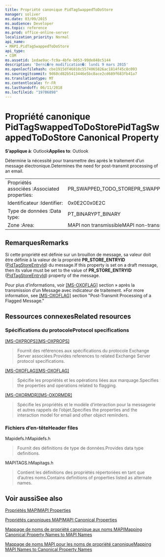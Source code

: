 ```yaml
---
title: Propriété canonique PidTagSwappedToDoStore
manager: soliver
ms.date: 03/09/2015
ms.audience: Developer
ms.topic: reference
ms.prod: office-online-server
localization_priority: Normal
api_name:
- MAPI.PidTagSwappedToDoStore
api_type:
- COM
ms.assetid: 1edae9ac-fc9a-4bfe-b053-99de848c5144
description: 'Derni�re modification�: lundi 9 mars 2015'
ms.openlocfilehash: cbe1915df46010c5574065826ac1814f45c8c093
ms.sourcegitcommit: 9d60cd82b5413446e5bc8ace2cd689f683fb41a7
ms.translationtype: MT
ms.contentlocale: fr-FR
ms.lasthandoff: 06/11/2018
ms.locfileid: "19786898"
---
```

# <a name="pidtagswappedtodostore-canonical-property"></a><span data-ttu-id="266c1-103">Propriété canonique PidTagSwappedToDoStore</span><span class="sxs-lookup"><span data-stu-id="266c1-103">PidTagSwappedToDoStore Canonical Property</span></span>

  
  
<span data-ttu-id="266c1-104">**S’applique à**: Outlook</span><span class="sxs-lookup"><span data-stu-id="266c1-104">**Applies to**: Outlook</span></span> 
  
<span data-ttu-id="266c1-105">Détermine la nécessité pour transmettre des après le traitement d’un message électronique.</span><span class="sxs-lookup"><span data-stu-id="266c1-105">Determines the need for post-transmit processing of an email.</span></span>
  
|||
|:-----|:-----|
|<span data-ttu-id="266c1-106">Propriétés associées :</span><span class="sxs-lookup"><span data-stu-id="266c1-106">Associated properties:</span></span>  <br/> |<span data-ttu-id="266c1-107">PR_SWAPPED_TODO_STORE</span><span class="sxs-lookup"><span data-stu-id="266c1-107">PR_SWAPPED_TODO_STORE</span></span>  <br/> |
|<span data-ttu-id="266c1-108">Identificateur :</span><span class="sxs-lookup"><span data-stu-id="266c1-108">Identifier:</span></span>  <br/> |<span data-ttu-id="266c1-109">0x0E2C</span><span class="sxs-lookup"><span data-stu-id="266c1-109">0x0E2C</span></span>  <br/> |
|<span data-ttu-id="266c1-110">Type de données :</span><span class="sxs-lookup"><span data-stu-id="266c1-110">Data type:</span></span>  <br/> |<span data-ttu-id="266c1-111">PT_BINARY</span><span class="sxs-lookup"><span data-stu-id="266c1-111">PT_BINARY</span></span>  <br/> |
|<span data-ttu-id="266c1-112">Zone :</span><span class="sxs-lookup"><span data-stu-id="266c1-112">Area:</span></span>  <br/> |<span data-ttu-id="266c1-113">MAPI non transmissible</span><span class="sxs-lookup"><span data-stu-id="266c1-113">MAPI non-transmittable</span></span>  <br/> |
   
## <a name="remarks"></a><span data-ttu-id="266c1-114">Remarques</span><span class="sxs-lookup"><span data-stu-id="266c1-114">Remarks</span></span>

<span data-ttu-id="266c1-115">Si cette propriété est définie sur un brouillon de message, sa valeur doit être définie à la valeur de la propriété **PR_STORE_ENTRYID** ([PidTagStoreEntryId](pidtagstoreentryid-canonical-property.md)) du message.</span><span class="sxs-lookup"><span data-stu-id="266c1-115">If this property is set on a draft message, then its value must be set to the value of **PR_STORE_ENTRYID** ([PidTagStoreEntryId](pidtagstoreentryid-canonical-property.md)) property of the message.</span></span>
  
<span data-ttu-id="266c1-116">Pour plus d’informations, voir [[MS-OXOFLAG]](http://msdn.microsoft.com/library/f1e50be4-ed30-4c2a-b5cb-8ff3aaaf9b91%28Office.15%29.aspx) section » après la transmission d’un Message avec indicateur de traitement. »</span><span class="sxs-lookup"><span data-stu-id="266c1-116">For more information, see [[MS-OXOFLAG]](http://msdn.microsoft.com/library/f1e50be4-ed30-4c2a-b5cb-8ff3aaaf9b91%28Office.15%29.aspx) section "Post-Transmit Processing of a Flagged Message."</span></span> 
  
## <a name="related-resources"></a><span data-ttu-id="266c1-117">Ressources connexes</span><span class="sxs-lookup"><span data-stu-id="266c1-117">Related resources</span></span>

### <a name="protocol-specifications"></a><span data-ttu-id="266c1-118">Spécifications du protocole</span><span class="sxs-lookup"><span data-stu-id="266c1-118">Protocol specifications</span></span>

<span data-ttu-id="266c1-119">[[MS-OXPROPS]](http://msdn.microsoft.com/library/f6ab1613-aefe-447d-a49c-18217230b148%28Office.15%29.aspx)</span><span class="sxs-lookup"><span data-stu-id="266c1-119">[[MS-OXPROPS]](http://msdn.microsoft.com/library/f6ab1613-aefe-447d-a49c-18217230b148%28Office.15%29.aspx)</span></span>
  
> <span data-ttu-id="266c1-120">Fournit des références aux spécifications du protocole Exchange Server associées.</span><span class="sxs-lookup"><span data-stu-id="266c1-120">Provides references to related Exchange Server protocol specifications.</span></span>
    
<span data-ttu-id="266c1-121">[[MS-OXOFLAG]](http://msdn.microsoft.com/library/f1e50be4-ed30-4c2a-b5cb-8ff3aaaf9b91%28Office.15%29.aspx)</span><span class="sxs-lookup"><span data-stu-id="266c1-121">[[MS-OXOFLAG]](http://msdn.microsoft.com/library/f1e50be4-ed30-4c2a-b5cb-8ff3aaaf9b91%28Office.15%29.aspx)</span></span>
  
> <span data-ttu-id="266c1-122">Spécifie les propriétés et les opérations liées aux marquage.</span><span class="sxs-lookup"><span data-stu-id="266c1-122">Specifies the properties and operations related to flagging.</span></span>
    
<span data-ttu-id="266c1-123">[[MS-OXORMDR]](http://msdn.microsoft.com/library/5454ebcc-e5d1-4da8-a598-d393b101caab%28Office.15%29.aspx)</span><span class="sxs-lookup"><span data-stu-id="266c1-123">[[MS-OXORMDR]](http://msdn.microsoft.com/library/5454ebcc-e5d1-4da8-a598-d393b101caab%28Office.15%29.aspx)</span></span>
  
> <span data-ttu-id="266c1-124">Spécifie les propriétés et le modèle d’interaction pour la messagerie et autres rappels de l’objet.</span><span class="sxs-lookup"><span data-stu-id="266c1-124">Specifies the properties and the interaction model for email and other object reminders.</span></span>
    
### <a name="header-files"></a><span data-ttu-id="266c1-125">Fichiers d’en-tête</span><span class="sxs-lookup"><span data-stu-id="266c1-125">Header files</span></span>

<span data-ttu-id="266c1-126">Mapidefs.h</span><span class="sxs-lookup"><span data-stu-id="266c1-126">Mapidefs.h</span></span>
  
> <span data-ttu-id="266c1-127">Fournit des définitions de type de données.</span><span class="sxs-lookup"><span data-stu-id="266c1-127">Provides data type definitions.</span></span>
    
<span data-ttu-id="266c1-128">MAPITAGS.h</span><span class="sxs-lookup"><span data-stu-id="266c1-128">Mapitags.h</span></span>
  
> <span data-ttu-id="266c1-129">Contient les définitions des propriétés répertoriées en tant que d’autres noms.</span><span class="sxs-lookup"><span data-stu-id="266c1-129">Contains definitions of properties listed as alternate names.</span></span>
    
## <a name="see-also"></a><span data-ttu-id="266c1-130">Voir aussi</span><span class="sxs-lookup"><span data-stu-id="266c1-130">See also</span></span>



[<span data-ttu-id="266c1-131">Propriétés MAPI</span><span class="sxs-lookup"><span data-stu-id="266c1-131">MAPI Properties</span></span>](mapi-properties.md)
  
[<span data-ttu-id="266c1-132">Propriétés canoniques MAPI</span><span class="sxs-lookup"><span data-stu-id="266c1-132">MAPI Canonical Properties</span></span>](mapi-canonical-properties.md)
  
[<span data-ttu-id="266c1-133">Mappage de noms de propriété canonique aux noms MAPI</span><span class="sxs-lookup"><span data-stu-id="266c1-133">Mapping Canonical Property Names to MAPI Names</span></span>](mapping-canonical-property-names-to-mapi-names.md)
  
[<span data-ttu-id="266c1-134">Mappage de noms MAPI pour les noms de propriété canonique</span><span class="sxs-lookup"><span data-stu-id="266c1-134">Mapping MAPI Names to Canonical Property Names</span></span>](mapping-mapi-names-to-canonical-property-names.md)

